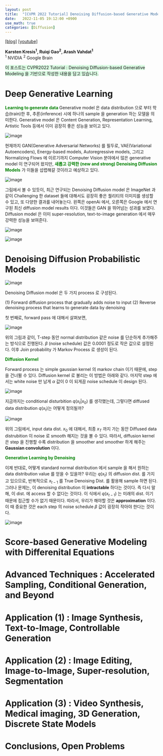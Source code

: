 ```yaml
---
layout: post
title:  "[CVPR 2022 Tutorial] Denoising Diffusion-based Generative Modeling: Foundations and Applications"
date:   2022-11-05 19:12:00 +0900
use_math: true
categories: [Diffusion]
---
```

[[blog]](https://cvpr2022-tutorial-diffusion-models.github.io/)
[[youtube]](https://www.youtube.com/watch?v=cS6JQpEY9cs)

**Karsten Kresis<sup>1</sup>, Ruiqi Gao<sup>2</sup>, Arash Vahdat<sup>1</sup>**
<br><sup>1</sup> NVIDIA <sup>2</sup> Google Brain &emsp; 

<span style='background-color: #dcffe4'> 이 포스트는 CVPR2022 Tutorial : Denoising Diffusion-based Generative Modeling 을 기반으로 작성한 내용을 담고 있습니다. </span>
  
# Deep Generative Learning

<span style='color:green;font-weight:bold'>  Learning to generate data  </span>
Generative model 은 data distribution 으로 부터 학습(train)한 후, 추론(inference) 시에 하나의 sample 을 generation 하는 모델을 의미한다.
Generative model 은 Content Generation, Representation Learning, Artistic Tools 등에서 이미 굉장히 좋은 성능을 보이고 있다. 

![image](https://user-images.githubusercontent.com/42200027/200235662-2ae7c31d-5928-491d-a34f-3ad2343b8492.png)

현재까지 GAN(Generative Adversarial Networks) 를 필두로, VAE(Variational Autoencoders), Energy-based models, Autoregressive models, 그리고 Normalizing Flows 에 이르기까지 Computer Vision 분야에서 많은 generative model 이 연구되어 왔지만, <span style='color:green;font-weight:bold'> 새롭고 강력한 (new and strong) Denoising Diffusion Models</span> 가 이들을 섭렵해갈 것이라고 예상하고 있다.

![image](https://user-images.githubusercontent.com/42200027/200235994-df851d3d-02e4-4f89-8055-d4ea4602d739.png)

그림에서 볼 수 있듯이, 최근 연구되는 Denoising Diffusion model 은 ImageNet 과 같이 Challenging 한 dataset 들에 대해서도 굉장히 좋은 퀄리티의 이미지를 생성할 수 있고, 또 다양한 결과를 내어놓는다. 왼쪽은 openAi 에서, 오른쪽은 Google 에서 연구된 최신 diffusion model results 이다. 이것들은 GAN 을 뛰어넘는 성과를 보였다.
Diffusion model 은 이미 super-resolution, text-to-image generation 에서 매우 강력한 성능을 보여준다.

![image](https://user-images.githubusercontent.com/42200027/200236326-f229a992-035e-45bd-97c6-68c9e0321c26.png)

![image](https://user-images.githubusercontent.com/42200027/200236370-06c622a6-2546-49a9-aa56-a042e5b0942f.png)

# Denoising Diffusion Probabilistic Models

![image](https://user-images.githubusercontent.com/42200027/200237051-48c210cf-4d0a-4cee-861d-5dc653324766.png)

Denoising Diffusion model 은 두 가지 process 로 구성된다.

(1) Forward diffusion process that gradually adds noise to input
(2) Reverse denoising process that learns to generate data by denoising

첫 번째로, forward pass 에 대해서 살펴보면,

![image](https://user-images.githubusercontent.com/42200027/200237508-88d40f19-9dad-4b59-adf6-d08eb441c2b3.png)

위의 그림과 같이, T-step 동안 normal distribution 같은 noise 를 단순하게 추가해주는 방식으로 진행된다.
$\beta$ (noise schedule) 값은 0.0001 정도로 작은 값으로 설정된다. 이후 Join probability 가 Markov Process 로 생성이 된다.

<span style='color:green;font-weight:bold'> Diffusion Kernel </span>

Forward process 는 simple gaussian kernel 의 markov chain 이기 때문에, step 을 건너뛸 수 있다. Diffusion kernel 로 불리는 이 방법은 아래와 같다.
마지막 step 에서는 white noise 만 남게 $\alpha$ 값이 0 이 되게끔 noise schedule 이 design 된다.

![image](https://user-images.githubusercontent.com/42200027/200237949-ddec1851-7081-48a5-ae7c-594b51f6f4a1.png)

지금까지는 conditional disturbition $q(x_t | x_0 )$ 를 생각했는데, 그렇다면 diffused data distribution $q(x_t)$는 어떻게 정의될까?

![image](https://user-images.githubusercontent.com/42200027/200238673-b178c986-3cd5-4b06-ab84-8126a2be8005.png)

위의 그림에서, input data dist. $x_0$ 에 대해서, 최종 $x_T$ 까지 가는 동안 Diffused data distrubition 이 noise 로 smooth 해지는 것을 볼 수 있다. 
따라서, diffusion kernel은 step 을 진행할 수록 distribution 을 smoother and smoother 하게 해주는 **Gaussian convolution** 이다.

<span style='color:green;font-weight:bold'> Generative Learning by Denoising </span>

이제 반대로, 어떻게 standard normal distribution 에서 sample 을 해서 원하는 data distribution value 를 얻을 수 있을까?
우리는 $q(x_t)$ 의 diffusion dist. 를 가지고 있으므로, 반복적으로 $x_{t-1}$ 를 True Denoising Dist. 를 활용해 sample 하면 된다.
그러나 문제는, 이 denoising distribution 이  **intractable** 하다는 것이다. 즉 다시 말해, 이 dist. 에 access 할 수 없다는 것이다.
이 식에서 $q(x_{t-1})$ 는 미래의 dist. 이기 때문에 접근할 수가 없기 때문이다. 
따라서, 우리가 해야할 것은 **approximation** 이다. 이 때 중요한 것은 each step 의 noise schedule $\beta$ 값이 굉장히 작아야 한다는 것이다. 

![image](https://user-images.githubusercontent.com/42200027/200239381-e24be212-4ea1-4244-ac23-3b72b2b73d17.png)




# Score-based Generative Modeling with Differenital Equations

# Advanced Techniques : Accelerated Sampling, Conditional Generation, and Beyond

# Application (1) : Image Synthesis, Text-to-Image, Controllable Generation

# Application (2) : Image Editing, Image-to-Image, Super-resolution, Segmentation

# Application (3) : Video Synthesis, Medical imaging, 3D Generation, Discrete State Models

# Conclusions, Open Problems
